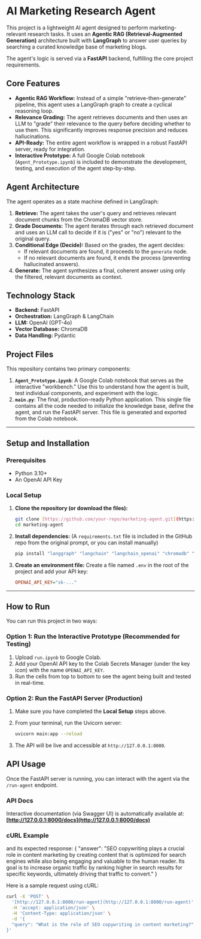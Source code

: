 # AI Marketing Research Agent

This project is a lightweight AI agent designed to perform marketing-relevant research tasks. It uses an **Agentic RAG (Retrieval-Augmented Generation)** architecture built with **LangGraph** to answer user queries by searching a curated knowledge base of marketing blogs.

The agent's logic is served via a **FastAPI** backend, fulfilling the core project requirements.

## Core Features

* **Agentic RAG Workflow:** Instead of a simple "retrieve-then-generate" pipeline, this agent uses a LangGraph graph to create a cyclical reasoning loop.
* **Relevance Grading:** The agent retrieves documents and then uses an LLM to "grade" their relevance to the query before deciding whether to use them. This significantly improves response precision and reduces hallucinations.
* **API-Ready:** The entire agent workflow is wrapped in a robust FastAPI server, ready for integration.
* **Interactive Prototype:** A full Google Colab notebook (`Agent_Prototype.ipynb`) is included to demonstrate the development, testing, and execution of the agent step-by-step.

## Agent Architecture

The agent operates as a state machine defined in LangGraph:

1.  **Retrieve:** The agent takes the user's query and retrieves relevant document chunks from the ChromaDB vector store.
2.  **Grade Documents:** The agent iterates through each retrieved document and uses an LLM call to decide if it is ("yes" or "no") relevant to the original query.
3.  **Conditional Edge (Decide):** Based on the grades, the agent decides:
    * If relevant documents are found, it proceeds to the `generate` node.
    * If no relevant documents are found, it ends the process (preventing hallucinated answers).
4.  **Generate:** The agent synthesizes a final, coherent answer using only the filtered, relevant documents as context.

## Technology Stack

* **Backend:** FastAPI
* **Orchestration:** LangGraph & LangChain
* **LLM:** OpenAI (GPT-4o)
* **Vector Database:** ChromaDB
* **Data Handling:** Pydantic

## Project Files

This repository contains two primary components:

1.  **`Agent_Prototype.ipynb`**: A Google Colab notebook that serves as the interactive "workbench." Use this to understand how the agent is built, test individual components, and experiment with the logic.
2.  **`main.py`**: The final, production-ready Python application. This single file contains all the code needed to initialize the knowledge base, define the agent, and run the FastAPI server. This file is generated and exported from the Colab notebook.

---

## Setup and Installation

### Prerequisites

* Python 3.10+
* An OpenAI API Key

### Local Setup

1.  **Clone the repository (or download the files):**
    ```bash
    git clone [https://github.com/your-repo/marketing-agent.git](https://github.com/your-repo/marketing-agent.git)
    cd marketing-agent
    ```

2.  **Install dependencies:**
    (A `requirements.txt` file is included in the GitHub repo from the original prompt, or you can install manually)
    ```bash
    pip install "langgraph" "langchain" "langchain_openai" "chromadb" "fastapi" "uvicorn[standard]" "python-dotenv" "beautifulsoup4" "lxml"
    ```

3.  **Create an environment file:**
    Create a file named `.env` in the root of the project and add your API key:
    ```ini
    OPENAI_API_KEY="sk-..."
    ```

---

## How to Run

You can run this project in two ways:

### Option 1: Run the Interactive Prototype (Recommended for Testing)

1.  Upload `run.ipynb` to Google Colab.
2.  Add your OpenAI API key to the Colab Secrets Manager (under the key icon) with the name `OPENAI_API_KEY`.
3.  Run the cells from top to bottom to see the agent being built and tested in real-time.

### Option 2: Run the FastAPI Server (Production)

1.  Make sure you have completed the **Local Setup** steps above.
2.  From your terminal, run the Uvicorn server:

    ```bash
    uvicorn main:app --reload
    ```

3.  The API will be live and accessible at `http://127.0.0.1:8000`.

## API Usage

Once the FastAPI server is running, you can interact with the agent via the `/run-agent` endpoint.

### API Docs

Interactive documentation (via Swagger UI) is automatically available at:
**[http://127.0.0.1:8000/docs](http://127.0.0.1:8000/docs)**

### cURL Example

and its expected response:
 {
  "answer": "SEO copywriting plays a crucial role in content marketing by creating content that is optimized for search engines while also being engaging and valuable to the human reader. Its goal is to increase organic traffic by ranking higher in search results for specific keywords, ultimately driving that traffic to convert."
}

Here is a sample request using cURL:

```bash
curl -X 'POST' \
  '[http://127.0.0.1:8000/run-agent](http://127.0.0.1:8000/run-agent)' \
  -H 'accept: application/json' \
  -H 'Content-Type: application/json' \
  -d '{
  "query": "What is the role of SEO copywriting in content marketing?"
}'
